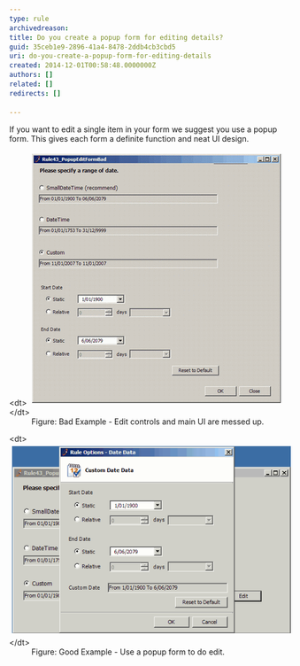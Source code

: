 ```yaml
---
type: rule
archivedreason: 
title: Do you create a popup form for editing details?
guid: 35ceb1e9-2896-41a4-8478-2ddb4cb3cbd5
uri: do-you-create-a-popup-form-for-editing-details
created: 2014-12-01T00:58:48.0000000Z
authors: []
related: []
redirects: []

---
```


If you want to edit a single item in your form we suggest you use a  popup form. This gives each form a definite function and neat UI design.

<!--endintro-->
<dl class="badImage">&lt;dt&gt;
      <img alt="without popup form" src="../../assets/NonePopupEditForm.gif" style="margin:5px;">
   &lt;/dt&gt;<dd>Figure: Bad Example - Edit controls and main UI are messed up.</dd></dl><dl class="goodImage">&lt;dt&gt;
      <img alt="with popup edit form" src="../../assets/PopupEditForm.gif" style="margin:5px;">
   &lt;/dt&gt;<dd>Figure: Good Example - Use a popup form to do edit.</dd></dl>
